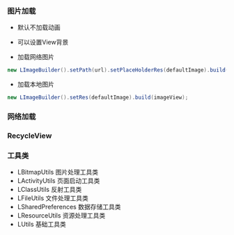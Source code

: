### 图片加载

- 默认不加载动画
- 可以设置View背景

- 加载网络图片

```java
new LImageBuilder().setPath(url).setPlaceHolderRes(defaultImage).build(imageView);
```

- 加载本地图片

```java
new LImageBuilder().setRes(defaultImage).build(imageView);
```

### 网络加载

### RecycleView

### 工具类

- LBitmapUtils 图片处理工具类
- LActivityUtils 页面启动工具类
- LClassUtils 反射工具类
- LFileUtils 文件处理工具类
- LSharedPreferences 数据存储工具类
- LResourceUtils 资源处理工具类
- LUtils 基础工具类
